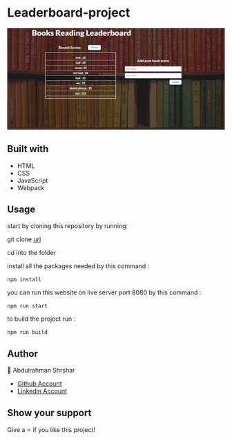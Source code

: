 # Leaderboard-project

![screenshot](images/screenshot.png)

## Built with

- HTML
- CSS
- JavaScript
- Webpack

## Usage

start by cloning this repository by running:

git clone [url](https://github.com/abdulrahmanshr75/Leaderboard-project.git)

cd into the folder

install all the packages needed by this command :
``````
npm install
``````
you can run this website on live server port 8080 by this command :
```
npm run start
```
to build the project run :
```
npm run build
```
## Author

👤 Abdulrahman Shrshar

- [Github Account](https://github.com/abdulrahmanshr75)
- [Linkedin Account](https://www.linkedin.com/in/abdulrahman-shrshar-721144161/)

## Show your support

Give a ⭐️ if you like this project!
